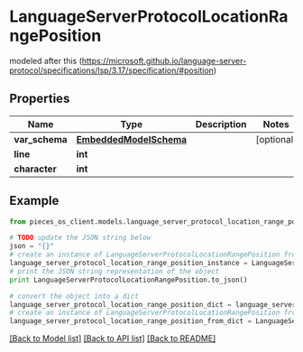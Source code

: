 # LanguageServerProtocolLocationRangePosition

modeled after this (https://microsoft.github.io/language-server-protocol/specifications/lsp/3.17/specification/#position)

## Properties
Name | Type | Description | Notes
------------ | ------------- | ------------- | -------------
**var_schema** | [**EmbeddedModelSchema**](EmbeddedModelSchema.md) |  | [optional] 
**line** | **int** |  | 
**character** | **int** |  | 

## Example

```python
from pieces_os_client.models.language_server_protocol_location_range_position import LanguageServerProtocolLocationRangePosition

# TODO update the JSON string below
json = "{}"
# create an instance of LanguageServerProtocolLocationRangePosition from a JSON string
language_server_protocol_location_range_position_instance = LanguageServerProtocolLocationRangePosition.from_json(json)
# print the JSON string representation of the object
print LanguageServerProtocolLocationRangePosition.to_json()

# convert the object into a dict
language_server_protocol_location_range_position_dict = language_server_protocol_location_range_position_instance.to_dict()
# create an instance of LanguageServerProtocolLocationRangePosition from a dict
language_server_protocol_location_range_position_from_dict = LanguageServerProtocolLocationRangePosition.from_dict(language_server_protocol_location_range_position_dict)
```
[[Back to Model list]](../README.md#documentation-for-models) [[Back to API list]](../README.md#documentation-for-api-endpoints) [[Back to README]](../README.md)


